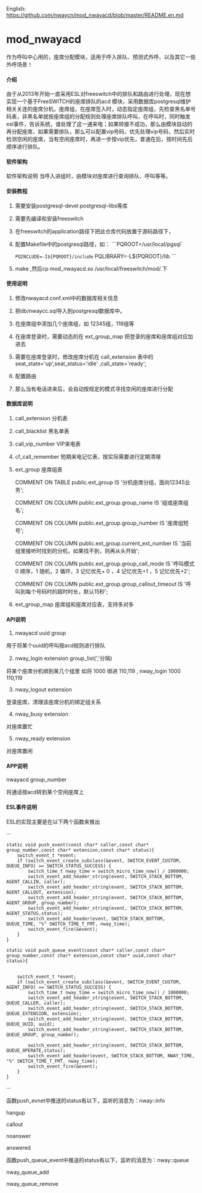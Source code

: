 English:  https://github.com/nwaycn/mod_nwayacd/blob/master/README.en.md

# mod_nwayacd
作为呼叫中心用的，座席分配模块，适用于呼入排队、预测式外呼、以及其它一些外呼场景！
#### 介绍
由于从2013年开始一直采用ESL对freeswitch中的排队和路由进行处理，现在想实现一个基于FreeSWITCH的座席排队的acd 模块，采用数据库postgresql维护相关关连的座席分机，座席组，在座席签入时，动态指定座席组，先检查黑名单号码表，非黑名单就按座席组的分配规则处理座席排队呼叫，在呼叫时，同时触发esl事件，告诉系统，谁处理了这一通来电；如果转接不成功，那么由模块自动的再分配座席，如果需要排队，那么可以配置vip号码，优先处理vip号码，然后实时检测空闲的座席，当有空闲座席时，再进一步按vip优先，普通在后，按时间先后顺序进行排队。

#### 软件架构
软件架构说明
当呼入进组时，由模块对座席进行查询排队、呼叫等等。

#### 安装教程

1. 需要安装postgresql-devel postgresql-libs等库

2. 需要先编译和安装freeswitch

3. 在freeswitch的application路径下把此仓库代码放置于源码路径下，

4. 配置Makefile中的postgresql路径，如：
   ```PQROOT=/usr/local/pgsql`

   `PQINCLUDE=-I${PQROOT}/include`
   PQLIBRARY=-L${PQROOT}/lib  ```

5. make ,然后cp mod_nwayacd.so /usr/local/freeswitch/mod/.下

#### 使用说明

1.  修改nwayacd.conf.xml中的数据库相关信息

2.  把db/nwaycc.sql导入到postgresql数据库中。

3.  在座席组中添加几个座席组，如 12345组，119组等

4.  在座席登录时，需要动态的在 ext_group_map 把登录的座席和座席组对应加进去

5.  需要在座席登录时，修改座席分机在 call_extension 表中的seat_state='up',seat_status='idle' ,call_state='ready';

6.  配置路由 <action appliction="nwayacd" data="12345"/>

7.  那么当有电话进来后，会自动按规定的模式寻找空闲的座席进行分配



#### 数据库说明

1.  call_extension    分机表

2.  call_blacklist    黑名单表

3.  call_vip_number   VIP来电表

4.  cf_call_remember  短期来电记忆表，按实际需要进行定期清理

5.  ext_group         座席组表

    COMMENT ON TABLE public.ext_group
        IS '分机座席分组，面向12345业务';

    COMMENT ON COLUMN public.ext_group.group_name IS '组或座席组名';

    COMMENT ON COLUMN public.ext_group.group_number IS '座席组短号';

    COMMENT ON COLUMN public.ext_group.current_ext_number IS '当前组里接听时找到的分机，如果找不到，则再从头开始';

    COMMENT ON COLUMN public.ext_group.group_call_mode IS '呼叫模式 0 顺序，1 随机，2 循环，3 记忆优先+ 0 ，4 记忆优先+1 ，5 记忆优先+2';

    COMMENT ON COLUMN public.ext_group.group_callout_timeout IS '呼叫到每个号码时的超时时长，默认15秒';

6.  ext_group_map     座席组和座席对应表，支持多对多

#### API说明
1.  nwayacd uuid group

用于将某个uuid的呼叫按acd规则进行排队

2.  nway_login extension group_list(','分隔)

将某个座席分机绑到某几个组里  如将 1000 绑进 110,119 ,   nway_login 1000 110,119

3.  nway_logout extension

登录座席，清理该座席分机的绑定组关系

4.  nway_busy extension

对座席置忙

5.  nway_ready extension

对座席置闲

#### APP说明
nwayacd group_number

将通话按acd转到某个空闲座席上

#### ESL事件说明

ESL的实现主要是在以下两个函数来推出

···


```
static void push_event(const char* caller,const char* group_number,const char* extension,const char* status){
	switch_event_t *event;
	if (switch_event_create_subclass(&event, SWITCH_EVENT_CUSTOM, QUEUE_INFO) == SWITCH_STATUS_SUCCESS) {
		switch_time_t nway_time = switch_micro_time_now() / 1000000;
		switch_event_add_header_string(event, SWITCH_STACK_BOTTOM, AGENT_CALLIN, caller);
		switch_event_add_header_string(event, SWITCH_STACK_BOTTOM, AGENT_CALLOUT, extension); 
		switch_event_add_header_string(event, SWITCH_STACK_BOTTOM, AGENT_GROUP, group_number); 
		switch_event_add_header_string(event, SWITCH_STACK_BOTTOM, AGENT_STATUS,status);
		switch_event_add_header(event, SWITCH_STACK_BOTTOM, QUEUE_TIME, "%" SWITCH_TIME_T_FMT, nway_time);
		switch_event_fire(&event);
	}
}
```


```
static void push_queue_event(const char* caller,const char* group_number,const char* extension,const char* uuid,const char* status){


	switch_event_t *event;
	if (switch_event_create_subclass(&event, SWITCH_EVENT_CUSTOM, AGENT_INFO) == SWITCH_STATUS_SUCCESS) {
		switch_time_t nway_time = switch_micro_time_now() / 1000000;
		switch_event_add_header_string(event, SWITCH_STACK_BOTTOM, QUEUE_CALLER, caller);
		switch_event_add_header_string(event, SWITCH_STACK_BOTTOM, QUEUE_EXTENSION, extension); 
		switch_event_add_header_string(event, SWITCH_STACK_BOTTOM, QUEUE_UUID, uuid); 
		switch_event_add_header_string(event, SWITCH_STACK_BOTTOM, QUEUE_GROUP, group_number); 

		switch_event_add_header_string(event, SWITCH_STACK_BOTTOM, QUEUE_OPERATE,status);
		switch_event_add_header(event, SWITCH_STACK_BOTTOM, NWAY_TIME, "%" SWITCH_TIME_T_FMT, nway_time);
		switch_event_fire(&event);
	}
}
```

···

函数push_evnet中推送的status有以下，监听的消息为：nway::info

hangup

callout

noanswer

answered

函数push_queue_event中推送的status有以下，监听的消息为：nway::queue

nway_queue_add

nway_queue_remove

